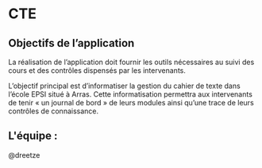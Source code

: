 CTE
===

Objectifs de l’application
--------------------------

  La réalisation de l’application doit fournir les outils nécessaires au suivi des cours et des contrôles dispensés par les intervenants.

  L’objectif principal est d’informatiser la gestion du cahier de texte dans l’école EPSI situé à Arras. Cette informatisation permettra aux intervenants de tenir « un journal de bord » de leurs modules ainsi qu’une trace de leurs contrôles de connaissance. 
  
L'équipe :
----------

@dreetze
